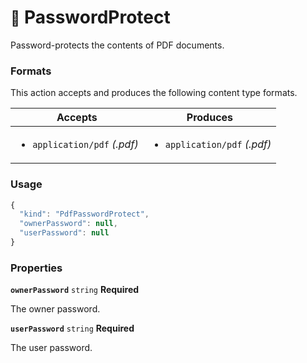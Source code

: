 # <small>:nut_and_bolt:</small> PasswordProtect

Password-protects the contents of PDF documents.
   
### Formats

This action accepts and produces the following content type formats.

| Accepts | Produces |
|-----|-----|
|<ul><li>`application/pdf` _(.pdf)_</li></ul>|<ul><li>`application/pdf` _(.pdf)_</li></ul>|

### Usage

```js
{
  "kind": "PdfPasswordProtect",
  "ownerPassword": null,
  "userPassword": null
}
```
### Properties

**`ownerPassword`**  `string` **Required**

The owner password.


**`userPassword`**  `string` **Required**

The user password.


